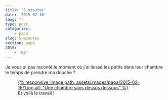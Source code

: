 ```yaml
---
title: '5 minutes'
date: '2015-02-16'
lang: fr
type: post
categories:
    - papa
slug: 5-minutes
section: papa
2015:
    - '02'
---
```


Je vous ai pas raconté le moment où j'ai laissé les petits dans leur chambre le temps de prendre ma douche ?

<figure>
  <a data-featherlight="image" href="/assets/images/papa/2015-02-16/1.jpg" title="Voir en plus grand">
      {% responsive_image path: assets/images/papa/2015-02-16/1.jpg alt: "Une chambre sans dessus dessous" %}
  </a>
  <figcaption>Et voilà le travail !</figcaption>
</figure>
